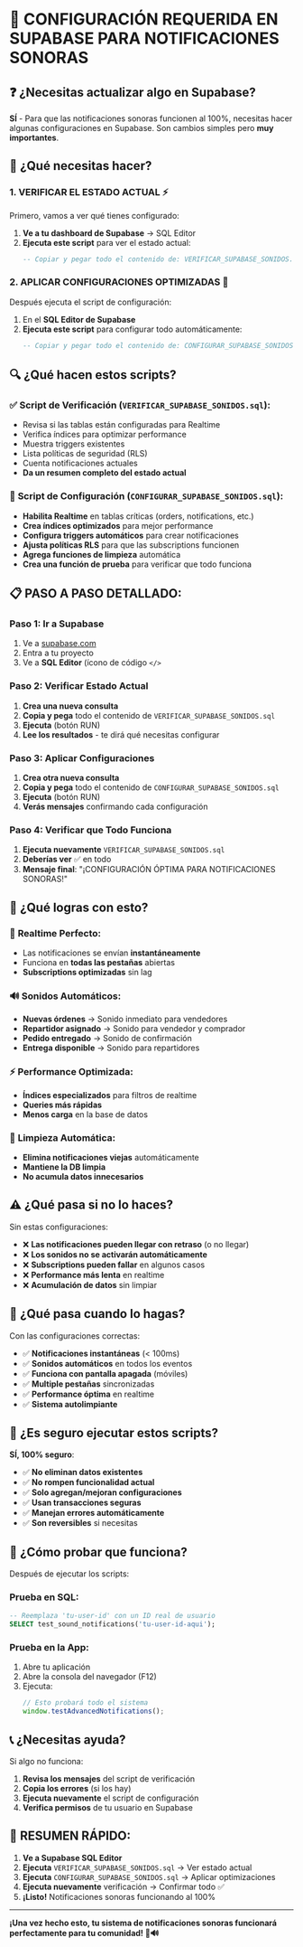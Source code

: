 # 🔧 CONFIGURACIÓN REQUERIDA EN SUPABASE PARA NOTIFICACIONES SONORAS

## ❓ ¿Necesitas actualizar algo en Supabase?

**SÍ** - Para que las notificaciones sonoras funcionen al 100%, necesitas hacer algunas configuraciones en Supabase. Son cambios simples pero **muy importantes**.

## 🎯 ¿Qué necesitas hacer?

### 1. **VERIFICAR EL ESTADO ACTUAL** ⚡

Primero, vamos a ver qué tienes configurado:

1. **Ve a tu dashboard de Supabase** → SQL Editor
2. **Ejecuta este script** para ver el estado actual:
   ```sql
   -- Copiar y pegar todo el contenido de: VERIFICAR_SUPABASE_SONIDOS.sql
   ```

### 2. **APLICAR CONFIGURACIONES OPTIMIZADAS** 🚀

Después ejecuta el script de configuración:

1. En el **SQL Editor de Supabase**
2. **Ejecuta este script** para configurar todo automáticamente:
   ```sql
   -- Copiar y pegar todo el contenido de: CONFIGURAR_SUPABASE_SONIDOS.sql
   ```

## 🔍 ¿Qué hacen estos scripts?

### ✅ **Script de Verificación** (`VERIFICAR_SUPABASE_SONIDOS.sql`):
- Revisa si las tablas están configuradas para Realtime
- Verifica índices para optimizar performance
- Muestra triggers existentes
- Lista políticas de seguridad (RLS)
- Cuenta notificaciones actuales
- **Da un resumen completo del estado actual**

### 🔧 **Script de Configuración** (`CONFIGURAR_SUPABASE_SONIDOS.sql`):
- **Habilita Realtime** en tablas críticas (orders, notifications, etc.)
- **Crea índices optimizados** para mejor performance
- **Configura triggers automáticos** para crear notificaciones
- **Ajusta políticas RLS** para que las subscriptions funcionen
- **Agrega funciones de limpieza** automática
- **Crea una función de prueba** para verificar que todo funciona

## 📋 PASO A PASO DETALLADO:

### **Paso 1: Ir a Supabase**
1. Ve a [supabase.com](https://supabase.com)
2. Entra a tu proyecto
3. Ve a **SQL Editor** (ícono de código `</>`

### **Paso 2: Verificar Estado Actual**
1. **Crea una nueva consulta**
2. **Copia y pega** todo el contenido de `VERIFICAR_SUPABASE_SONIDOS.sql`
3. **Ejecuta** (botón RUN)
4. **Lee los resultados** - te dirá qué necesitas configurar

### **Paso 3: Aplicar Configuraciones**
1. **Crea otra nueva consulta**
2. **Copia y pega** todo el contenido de `CONFIGURAR_SUPABASE_SONIDOS.sql`
3. **Ejecuta** (botón RUN)
4. **Verás mensajes** confirmando cada configuración

### **Paso 4: Verificar que Todo Funciona**
1. **Ejecuta nuevamente** `VERIFICAR_SUPABASE_SONIDOS.sql`
2. **Deberías ver** ✅ en todo
3. **Mensaje final**: "¡CONFIGURACIÓN ÓPTIMA PARA NOTIFICACIONES SONORAS!"

## 🎯 ¿Qué logras con esto?

### 📱 **Realtime Perfecto**:
- Las notificaciones se envían **instantáneamente**
- Funciona en **todas las pestañas** abiertas
- **Subscriptions optimizadas** sin lag

### 🔊 **Sonidos Automáticos**:
- **Nuevas órdenes** → Sonido inmediato para vendedores
- **Repartidor asignado** → Sonido para vendedor y comprador
- **Pedido entregado** → Sonido de confirmación
- **Entrega disponible** → Sonido para repartidores

### ⚡ **Performance Optimizada**:
- **Índices especializados** para filtros de realtime
- **Queries más rápidas**
- **Menos carga** en la base de datos

### 🧹 **Limpieza Automática**:
- **Elimina notificaciones viejas** automáticamente
- **Mantiene la DB limpia**
- **No acumula datos innecesarios**

## ⚠️ ¿Qué pasa si no lo haces?

Sin estas configuraciones:

- ❌ **Las notificaciones pueden llegar con retraso** (o no llegar)
- ❌ **Los sonidos no se activarán automáticamente**
- ❌ **Subscriptions pueden fallar** en algunos casos
- ❌ **Performance más lenta** en realtime
- ❌ **Acumulación de datos** sin limpiar

## 🎉 ¿Qué pasa cuando lo hagas?

Con las configuraciones correctas:

- ✅ **Notificaciones instantáneas** (< 100ms)
- ✅ **Sonidos automáticos** en todos los eventos
- ✅ **Funciona con pantalla apagada** (móviles)
- ✅ **Multiple pestañas** sincronizadas
- ✅ **Performance óptima** en realtime
- ✅ **Sistema autolimpiante**

## 🚨 ¿Es seguro ejecutar estos scripts?

**SÍ, 100% seguro**:

- ✅ **No eliminan datos existentes**
- ✅ **No rompen funcionalidad actual**
- ✅ **Solo agregan/mejoran configuraciones**
- ✅ **Usan transacciones seguras**
- ✅ **Manejan errores automáticamente**
- ✅ **Son reversibles** si necesitas

## 🧪 ¿Cómo probar que funciona?

Después de ejecutar los scripts:

### **Prueba en SQL**:
```sql
-- Reemplaza 'tu-user-id' con un ID real de usuario
SELECT test_sound_notifications('tu-user-id-aqui');
```

### **Prueba en la App**:
1. Abre tu aplicación
2. Abre la consola del navegador (F12)
3. Ejecuta:
   ```javascript
   // Esto probará todo el sistema
   window.testAdvancedNotifications();
   ```

## 📞 ¿Necesitas ayuda?

Si algo no funciona:

1. **Revisa los mensajes** del script de verificación
2. **Copia los errores** (si los hay)
3. **Ejecuta nuevamente** el script de configuración
4. **Verifica permisos** de tu usuario en Supabase

## 🎯 RESUMEN RÁPIDO:

1. **Ve a Supabase SQL Editor**
2. **Ejecuta** `VERIFICAR_SUPABASE_SONIDOS.sql` → Ver estado actual
3. **Ejecuta** `CONFIGURAR_SUPABASE_SONIDOS.sql` → Aplicar optimizaciones
4. **Ejecuta nuevamente** verificación → Confirmar todo ✅
5. **¡Listo!** Notificaciones sonoras funcionando al 100%

---

**¡Una vez hecho esto, tu sistema de notificaciones sonoras funcionará perfectamente para tu comunidad! 🚀🔊**
